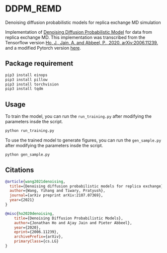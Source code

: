 # DDPM_REMD
Denoising diffusion probabilistic models for replica exchange MD simulation


Implementation of <a href="https://arxiv.org/abs/2006.11239">Denoising Diffusion Probabilistic Model</a> for data from replica exchange MD. This implementation was transcribed from the  Tensorflow version <a href="https://github.com/hojonathanho/diffusion">Ho, J., Jain, A. and Abbeel, P., 2020. arXiv:2006.11239.</a> and a modified Pytorch version <a href="https://github.com/lucidrains/denoising-diffusion-pytorch">here</a>. 


## Package requirement
```bash
pip3 install einops
pip3 install pillow
pip3 install torchvision
pip3 install tqdm
```

## Usage
To train the model, you can run the `run_training.py` after modifying the parameters insde the script.
```bash
python run_training.py
```
To use the trained model to generate figures, you can run the `gen_sample.py` after modifying the parameters insde the script.
```bash
python gen_sample.py
```

## Citations

```bibtex
@article{wang2021denoising,
  title={Denoising diffusion probabilistic models for replica exchange},
  author={Wang, Yihang and Tiwary, Pratyush},
  journal={arXiv preprint arXiv:2107.07369},
  year={2021}
}
```

```bibtex
@misc{ho2020denoising,
    title={Denoising Diffusion Probabilistic Models},
    author={Jonathan Ho and Ajay Jain and Pieter Abbeel},
    year={2020},
    eprint={2006.11239},
    archivePrefix={arXiv},
    primaryClass={cs.LG}
}
```
